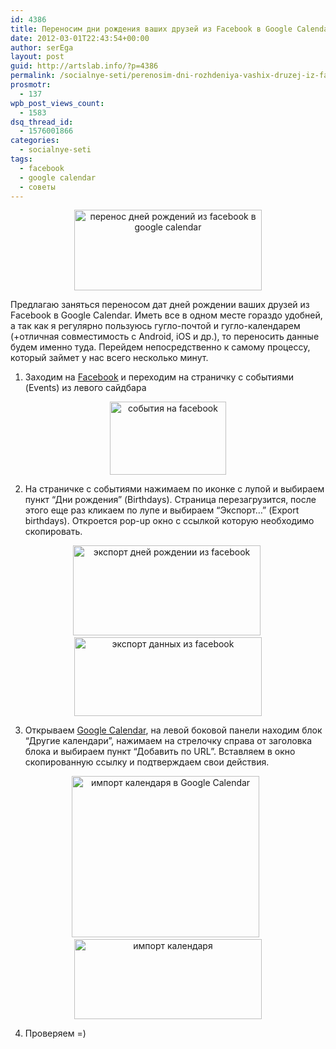```yaml
---
id: 4386
title: Переносим дни рождения ваших друзей из Facebook в Google Calendar
date: 2012-03-01T22:43:54+00:00
author: serEga
layout: post
guid: http://artslab.info/?p=4386
permalink: /socialnye-seti/perenosim-dni-rozhdeniya-vashix-druzej-iz-facebook-v-google-calendar/
prosmotr:
  - 137
wpb_post_views_count:
  - 1583
dsq_thread_id:
  - 1576001866
categories:
  - socialnye-seti
tags:
  - facebook
  - google calendar
  - советы
---
```

<center>
  <a href="{{site.img_cdn}}/fb_to_google_cal.png"><img src="{{site.img_cdn}}/fb_to_google_cal-300x129.png" alt="перенос дней рождений из facebook в google calendar" title="fb_to_google_cal" width="300" height="129" class="aligncenter size-medium wp-image-4387" srcset="{{site.img_cdn}}/fb_to_google_cal-300x129.png 300w, {{site.img_cdn}}/fb_to_google_cal.png 692w" sizes="(max-width: 300px) 100vw, 300px" /></a>
</center>

Предлагаю заняться переносом дат дней рождении ваших друзей из Facebook в Google Calendar. Иметь все в одном месте гораздо удобней, а так как я регулярно пользуюсь гугло-почтой и гугло-календарем (+отличная совместимость с Android, iOS и др.), то переносить данные будем именно туда. Перейдем непосредственно к самому процессу, который займет у нас всего несколько минут.

<!--more-->

1. Заходим на [Facebook](http://facebook.com) и переходим на страничку с событиями (Events) из левого сайдбара

  <center>
    <img src="{{site.img_cdn}}/events_on_facebook.jpg" alt="события на facebook" title="events_on_facebook" width="186" height="117" class="aligncenter size-full wp-image-4390" />
  </center>

2. На страничке с событиями нажимаем по иконке с лупой и выбираем пункт &#8220;Дни рождения&#8221; (Birthdays). Страница перезагрузится, после этого еще раз кликаем по лупе и выбираем &#8220;Экспорт&#8230;&#8221; (Export birthdays). Откроется pop-up окно с ссылкой которую необходимо скопировать.

  <center>
    <a href="{{site.img_cdn}}/export_dne_rozhdenii.png"><img src="{{site.img_cdn}}/export_dne_rozhdenii-300x144.png" alt="экспорт дней рождении из facebook" title="export_dne_rozhdenii" width="300" height="144" class="aligncenter size-medium" /></a>&nbsp;<a href="{{site.img_cdn}}/facebook_export_birthdays.jpg"><img src="{{site.img_cdn}}/facebook_export_birthdays-300x126.jpg" alt="экспорт данных из facebook" title="facebook_export_birthdays" width="300" height="126" class="aligncenter size-medium" /></a>
  </center>

3. Открываем [Google Calendar](https://www.google.com/calendar), на левой боковой панели находим блок &#8220;Другие календари&#8221;, нажимаем на стрелочку справа от заголовка блока и выбираем пункт &#8220;Добавить по URL&#8221;. Вставляем в окно скопированную ссылку и подтверждаем свои действия.

  <center>
    <a href="https://cldup.com/Yx0d4ikksW.jpg"><img src="https://cldup.com/P8Sh3k_u88.jpg" alt="импорт календаря в Google Calendar" title="google_calendar_add_facebook_birthdays" width="300" height="258" class="aligncenter size-medium wp-image-4391" /></a> &nbsp; <a href="https://cldup.com/YD_qghILiJ.jpg"><img src="https://cldup.com/Cfn-iIuJ2C.jpg" alt="импорт календаря" title="import_birthdays_google_calendar" width="300" height="128" class="aligncenter size-medium wp-image-4392" /></a>
  </center>

4. Проверяем =)